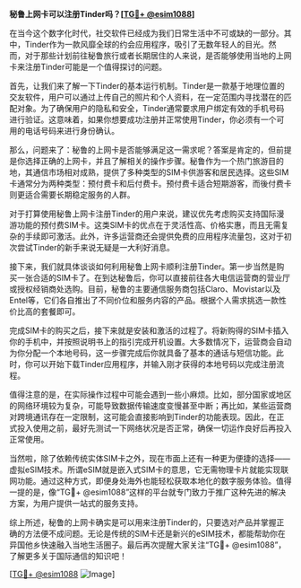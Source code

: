 **秘鲁上网卡可以注册Tinder吗？[[TG💪+ @esim1088](https://t.me/s/esim1088)]**

在当今这个数字化时代，社交软件已经成为我们日常生活中不可或缺的一部分。其中，Tinder作为一款风靡全球的约会应用程序，吸引了无数年轻人的目光。然而，对于那些计划前往秘鲁旅行或者长期居住的人来说，是否能够使用当地的上网卡来注册Tinder可能是一个值得探讨的问题。

首先，让我们来了解一下Tinder的基本运行机制。Tinder是一款基于地理位置的交友软件，用户可以通过上传自己的照片和个人资料，在一定范围内寻找潜在的匹配对象。为了确保用户的隐私和安全，Tinder通常要求用户绑定有效的手机号码进行验证。这意味着，如果你想要成功注册并正常使用Tinder，你必须有一个可用的电话号码来进行身份确认。

那么，问题来了：秘鲁的上网卡是否能够满足这一需求呢？答案是肯定的，但前提是你选择正确的上网卡，并且了解相关的操作步骤。秘鲁作为一个热门旅游目的地，其通信市场相对成熟，提供了多种类型的SIM卡供游客和居民选择。这些SIM卡通常分为两种类型：预付费卡和后付费卡。预付费卡适合短期游客，而後付费卡则更适合需要长期稳定服务的人群。

对于打算使用秘鲁上网卡注册Tinder的用户来说，建议优先考虑购买支持国际漫游功能的预付费SIM卡。这类SIM卡的优点在于灵活性高、价格实惠，而且无需复杂的手续即可激活。此外，许多运营商还会提供免费的应用程序流量包，这对于初次尝试Tinder的新手来说无疑是一大利好消息。

接下来，我们就具体谈谈如何利用秘鲁上网卡顺利注册Tinder。第一步当然是购买一张合适的SIM卡了。在到达秘鲁后，你可以直接前往各大电信运营商的营业厅或授权经销商处选购。目前，秘鲁的主要通信服务商包括Claro、Movistar以及Entel等，它们各自推出了不同价位和服务内容的产品。根据个人需求挑选一款性价比高的套餐即可。

完成SIM卡的购买之后，接下来就是安装和激活的过程了。将新购得的SIM卡插入你的手机中，并按照说明书上的指引完成开机设置。大多数情况下，运营商会自动为你分配一个本地号码，这一步骤完成后你就具备了基本的通话与短信功能。此时，你可以开始下载Tinder应用程序，并输入刚才获得的本地号码以完成注册流程。

值得注意的是，在实际操作过程中可能会遇到一些小麻烦。比如，部分国家或地区的网络环境较为复杂，可能导致数据传输速度变慢甚至中断；再比如，某些运营商对跨境通讯存在一定限制，这可能会直接影响到Tinder的功能表现。因此，在正式投入使用之前，最好先测试一下网络状况是否正常，确保一切运作良好后再投入正常使用。

当然啦，除了依赖传统实体SIM卡之外，现在市面上还有一种更为便捷的选择——虚拟eSIM技术。所谓eSIM就是嵌入式SIM卡的意思，它无需物理卡片就能实现联网功能。通过这种方式，即便身处海外也能轻松获取本地化的数字服务体验。值得一提的是，像“TG💪+ @esim1088”这样的平台就专门致力于推广这种先进的解决方案，为用户提供一站式的服务支持。

综上所述，秘鲁的上网卡确实是可以用来注册Tinder的，只要选对产品并掌握正确的方法便不成问题。无论是传统的SIM卡还是新兴的eSIM技术，都能帮助你在异国他乡快速融入当地生活圈子。最后再次提醒大家关注“TG💪+ @esim1088”，了解更多关于国际通信的知识吧！

[[TG💪+ @esim1088](https://t.me/s/esim1088) ![Image](https://i.postimg.cc/4NQfJmqS/Snipaste-2025-05-13-00-14-12.png)]